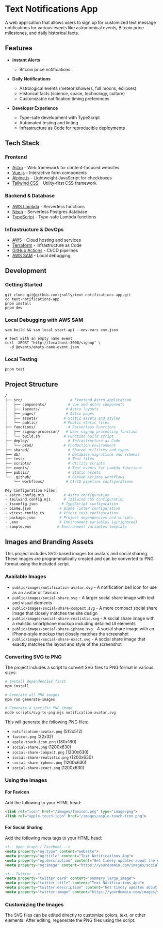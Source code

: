 # Text Notifications App

A web application that allows users to sign up for customized text message notifications for various events like astronomical events, Bitcoin price milestones, and daily historical facts.

## Features

- **Instant Alerts**
  - Bitcoin price notifications

- **Daily Notifications**
  - Astrological events (meteor showers, full moons, eclipses)
  - Historical facts (science, space, technology, culture)
  - Customizable notification timing preferences

- **Developer Experience**
  - Type-safe development with TypeScript
  - Automated testing and linting
  - Infrastructure as Code for reproducible deployments

## Tech Stack

### Frontend

- [Astro](https://astro.build/) - Web framework for content-focused websites
- [Vue.js](https://vuejs.org/) - Interactive form components
- [Alpine.js](https://alpinejs.dev/) - Lightweight JavaScript for checkboxes
- [Tailwind CSS](https://tailwindcss.com/) - Utility-first CSS framework

### Backend & Database

- [AWS Lambda](https://aws.amazon.com/lambda/) - Serverless functions
- [Neon](https://neon.tech/) - Serverless Postgres database
- [TypeScript](https://www.typescriptlang.org/) - Type-safe Lambda functions

### Infrastructure & DevOps

- [AWS](https://aws.amazon.com/) - Cloud hosting and services
- [Terraform](https://www.terraform.io/) - Infrastructure as Code
- [GitHub Actions](https://github.com/features/actions) - CI/CD pipelines
- [AWS SAM](https://aws.amazon.com/serverless/sam/) - Local debugging

## Development

### Getting Started

```shell
git clone git@github.com:jsolly/text-notifications-app.git
cd text-notifications-app
pnpm install
pnpm dev
```

### Local Debugging with AWS SAM

```shell
sam build && sam local start-api --env-vars env.json
```

```shell
# Test with an empty name event
curl -XPOST "http://localhost:3000/signup" \
  -d @events/empty-name-event.json
```

### Local Testing

```shell
pnpm test
```

## Project Structure

```sh
/
├── src/                      # Frontend Astro application
│   ├── components/          # Vue and Astro components
│   ├── layouts/            # Astro layouts
│   ├── pages/              # Astro pages
│   ├── assets/            # Static assets and styles
│   └── public/            # Public static files
├── functions/               # Serverless Functions
│   ├── signup-processor/   # User signup processing function
│   └── build.sh           # Function build script
├── deploy/                  # Infrastructure as Code
│   └── prod/              # Production environment
├── shared/                  # Shared utilities and types
├── db/                      # Database migrations and schemas
├── test/                    # Test files
├── scripts/                 # Utility scripts
├── events/                  # Test events for Lambda functions
├── public/                  # Static assets
└── .github/                 # GitHub Actions workflows
    └── workflows/          # CI/CD pipeline configurations

Key Configuration Files:
- astro.config.mjs         # Astro configuration
- tailwind.config.mjs      # Tailwind CSS configuration
- tsconfig.json           # TypeScript configuration
- biome.json             # Biome linter configuration
- vitest.config.ts       # Vitest test configuration
- package.json           # Project dependencies and scripts
- .env                   # Environment variables (gitignored)
- sample.env            # Environment variables template
```

## Images and Branding Assets

This project includes SVG-based images for avatars and social sharing. These images are programmatically created and can be converted to PNG format using the included script.

### Available Images

- `public/images/notification-avatar.svg` - A notification bell icon for use as an avatar or favicon
- `public/images/social-share.svg` - A larger social share image with text and visual elements
- `public/images/social-share-compact.svg` - A more compact social share image that closely matches the site design
- `public/images/social-share-realistic.svg` - A social share image with a realistic smartphone mockup including detailed UI elements
- `public/images/social-share-iphone.svg` - A social share image with an iPhone-style mockup that closely matches the screenshot
- `public/images/social-share-exact.svg` - A social share image that exactly matches the layout and style of the screenshot

### Converting SVG to PNG

The project includes a script to convert SVG files to PNG format in various sizes:

```bash
# Install dependencies first
npm install

# Generate all PNG images
npm run generate-images

# Generate a specific PNG image
node scripts/svg-to-png.mjs notification-avatar.svg
```

This will generate the following PNG files:

- `notification-avatar.png` (512x512)
- `favicon.png` (32x32)
- `apple-touch-icon.png` (180x180)
- `social-share.png` (1200x630)
- `social-share-compact.png` (1200x630)
- `social-share-realistic.png` (1200x630)
- `social-share-iphone.png` (1200x630)
- `social-share-exact.png` (1200x630)

### Using the Images

#### For Favicon

Add the following to your HTML head:

```html
<link rel="icon" href="/images/favicon.png" type="image/png">
<link rel="apple-touch-icon" href="/images/apple-touch-icon.png">
```

#### For Social Sharing

Add the following meta tags to your HTML head:

```html
<!-- Open Graph / Facebook -->
<meta property="og:type" content="website">
<meta property="og:title" content="Text Notifications App">
<meta property="og:description" content="Get timely updates about the events that matter to you, delivered straight to your phone via text message.">
<meta property="og:image" content="https://yourdomain.com/images/social-share.png">

<!-- Twitter -->
<meta property="twitter:card" content="summary_large_image">
<meta property="twitter:title" content="Text Notifications App">
<meta property="twitter:description" content="Get timely updates about the events that matter to you, delivered straight to your phone via text message.">
<meta property="twitter:image" content="https://yourdomain.com/images/social-share.png">
```

### Customizing the Images

The SVG files can be edited directly to customize colors, text, or other elements. After editing, regenerate the PNG files using the script.
